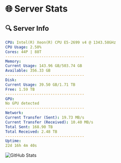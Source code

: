 # 🌐 Server Stats
## 🔍 Server Info
```yaml
CPU: Intel(R) Xeon(R) CPU E5-2699 v4 @ 1343.58GHz
CPU Usage: 2.50%
Cores: 44P | 88T
-----------------------------------
Memory:
Current Usage: 143.96 GB/503.74 GB
Available: 356.33 GB
-----------------------------------
Disk:
Current Usage: 39.50 GB/1.71 TB
Free: 1.59 TB
-----------------------------------
GPU:
No GPU detected
-----------------------------------
Network:
Current Transfer (Sent): 19.73 MB/s
Current Transfer (Received): 10.40 MB/s
Total Sent: 168.90 TB
Total Received: 2.48 TB
-----------------------------------
Uptime:
22d 16h 4m 40s
```
![GitHub Stats](https://img.shields.io/badge/Updated-2025-03-02_14:47:58-blue)